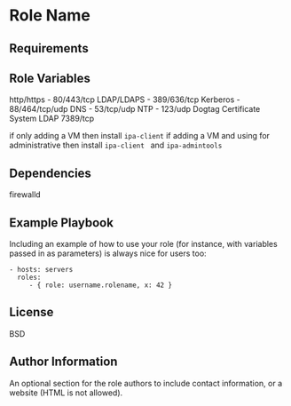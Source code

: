 Role Name
=========


Requirements
------------


Role Variables
--------------
http/https - 80/443/tcp
LDAP/LDAPS - 389/636/tcp
Kerberos - 88/464/tcp/udp
DNS - 53/tcp/udp
NTP - 123/udp
Dogtag Certificate System LDAP 7389/tcp

if only adding a VM then install `ipa-client`
if adding a VM and using for administrative then install `ipa-client ` and `ipa-admintools`




Dependencies
------------

firewalld

Example Playbook
----------------

Including an example of how to use your role (for instance, with variables passed in as parameters) is always nice for users too:

    - hosts: servers
      roles:
         - { role: username.rolename, x: 42 }

License
-------

BSD

Author Information
------------------

An optional section for the role authors to include contact information, or a website (HTML is not allowed).
